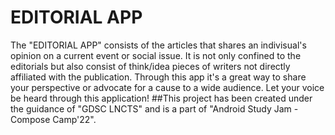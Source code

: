 # EDITORIAL APP 
The "EDITORIAL APP" consists of the articles that shares an indivisual's opinion on a current event or social issue.
It is not only confined to the editorials but also consist of think/idea pieces of writers not directly affiliated with the publication. Through this app it's a great way to share your perspective or advocate for a cause to a wide audience.
Let your voice be heard through this application!
##This project has been created under the guidance of "GDSC LNCTS" and is a part of "Android Study Jam - Compose Camp'22". 
